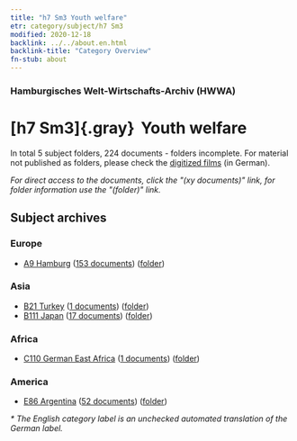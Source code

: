 ```yaml
---
title: "h7 Sm3 Youth welfare"
etr: category/subject/h7 Sm3
modified: 2020-12-18
backlink: ../../about.en.html
backlink-title: "Category Overview"
fn-stub: about
---
```


### Hamburgisches Welt-Wirtschafts-Archiv (HWWA)
# [h7 Sm3]{.gray}&#8201; Youth welfare&#160; 





In total 5 subject folders, 224 documents - folders incomplete.
For material not published as folders, please check the [digitized films](/film/h1_sh) (in German).

_For direct access to the documents, click the "(xy documents)" link, for folder information use the "(folder)" link._

## Subject archives



### Europe

- [A9 Hamburg](../../../geo/about.en.html#A9) (<a href="https://dfg-viewer.de/show/?tx_dlf[id]=https://pm20.zbw.eu/mets/sh/1409xx/140905/1446xx/144682/public.mets.en.xml" target="_blank">153 documents</a>) ([folder](http://purl.org/pressemappe20/folder/sh/140905,144682))

### Asia

- [B21 Turkey](../../../geo/about.en.html#B21) (<a href="https://dfg-viewer.de/show/?tx_dlf[id]=https://pm20.zbw.eu/mets/sh/1411xx/141111/1446xx/144682/public.mets.en.xml" target="_blank">1 documents</a>) ([folder](http://purl.org/pressemappe20/folder/sh/141111,144682))
- [B111 Japan](../../../geo/about.en.html#B111) (<a href="https://dfg-viewer.de/show/?tx_dlf[id]=https://pm20.zbw.eu/mets/sh/1412xx/141272/1446xx/144682/public.mets.en.xml" target="_blank">17 documents</a>) ([folder](http://purl.org/pressemappe20/folder/sh/141272,144682))

### Africa

- [C110 German East Africa](../../../geo/about.en.html#C110) (<a href="https://dfg-viewer.de/show/?tx_dlf[id]=https://pm20.zbw.eu/mets/sh/1414xx/141471/1446xx/144682/public.mets.en.xml" target="_blank">1 documents</a>) ([folder](http://purl.org/pressemappe20/folder/sh/141471,144682))

### America

- [E86 Argentina](../../../geo/about.en.html#E86) (<a href="https://dfg-viewer.de/show/?tx_dlf[id]=https://pm20.zbw.eu/mets/sh/1416xx/141692/1446xx/144682/public.mets.en.xml" target="_blank">52 documents</a>) ([folder](http://purl.org/pressemappe20/folder/sh/141692,144682))


_* The English category label is an unchecked automated translation of the German label._

